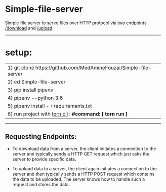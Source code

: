# Simple-file-server
Simple file server to serve files  over HTTP protocol via two endpoints <a href="https://github.com/MedAmineFouzai/Simple-file-server">/download</a> and <a href="https://github.com/MedAmineFouzai/Simple-file-server">/upload </a>

---------------------

# setup:
<table>
<tr>
<td> 1)  git clone https://github.com/MedAmineFouzai/Simple-file-server</td>
</tr>
<tr>
<td> 2) cd Simple-file-server</td>
</tr>
<tr>
<td> 3) pip install pipenv</td>
</tr>
</tr>
<td> 4) pipenv --python 3.6</td>
</tr>
<tr>
<td> 5) pipenv install - r requirements.txt</td>
</tr>
<tr>
  <td>
    6) run project with <a href="https://pypi.org/project/torn/">torn cli</a> : <b>#command: [ torn run ] </b>  </td>
 </tr>
</table>

----------------------------------

## Requesting Endpoints:

- To download data from a server, the client initiates a connection to the server and typically sends a HTTP GET request which just asks the server to provide specific data.

- To upload data to a server, the client again initiates a connection to the server and then typically sends a HTTP POST request which contains the data to be uploaded. The server knows how to handle such a request and stores the data.
